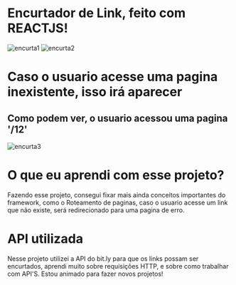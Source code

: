 # Encurtador de Link, feito com REACTJS!


![encurta1](https://user-images.githubusercontent.com/85905322/158640304-d5e8ff0b-d04c-45a1-8923-e9c418207811.png)
![encurta2](https://user-images.githubusercontent.com/85905322/158640300-7521cb6c-eccd-476f-bef8-de44303ba508.png)

#  Caso o usuario acesse uma pagina inexistente, isso irá aparecer
## Como podem ver, o usuario acessou uma pagina '/12'
![encurta3](https://user-images.githubusercontent.com/85905322/158641266-34256aaa-5186-47a9-b023-27f8b37ef112.png)



# O que eu aprendi com esse projeto?

Fazendo esse projeto, consegui fixar mais ainda conceitos importantes do framework, como o Roteamento de paginas, caso o usuario acesse um link que não existe, será redirecionado para uma pagina de erro. 

# API utilizada

Nesse projeto utilizei a API do bit.ly para que os links possam ser encurtados, aprendi muito sobre requisições HTTP, e sobre como trabalhar com API'S. Estou animado para fazer novos projetos!

